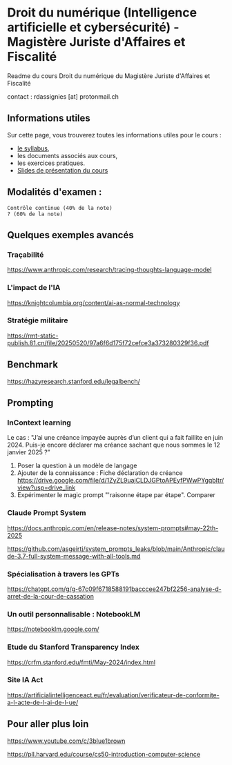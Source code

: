 # Droit du numérique (Intelligence artificielle et cybersécurité) - Magistère Juriste d'Affaires et Fiscalité 
Readme du cours Droit du numérique du Magistère Juriste d'Affaires et Fiscalité

contact : rdassignies [at] protonmail.ch

## Informations utiles
Sur cette page, vous trouverez toutes les informations utiles pour le cours :

- [le syllabus](https://docs.google.com/document/d/1qVX_ksPXnTUTA_onTp8U2izJ8HKUsgJtmJ2QBPvQJUU/edit?tab=t.0),
- les documents associés aux cours,
- les exercices pratiques.
- [Slides de présentation du cours](https://my.beekast.com/kast/6841907a59435da66d5427a8/presentation)

## Modalités d'examen :

    Contrôle continue (40% de la note)
    ? (60% de la note)

## Quelques exemples avancés

### Traçabilité
https://www.anthropic.com/research/tracing-thoughts-language-model 

### L'impact de l'IA
https://knightcolumbia.org/content/ai-as-normal-technology 

### Stratégie militaire 
https://rmt-static-publish.81.cn/file/20250520/97a6f6d175f72cefce3a373280329f36.pdf 

## Benchmark
https://hazyresearch.stanford.edu/legalbench/ 

## Prompting
### InContext learning
Le cas : "J’ai une créance impayée auprès d’un client qui a fait faillite en juin 2024. Puis-je encore déclarer ma créance sachant que nous sommes le 12 janvier 2025 ?"
1. Poser la question à un modèle de langage
2. Ajouter de la connaissance : Fiche déclaration de créance https://drive.google.com/file/d/1ZyZL9uajCLDJGPtoAPEyfPWwPYgqbItr/view?usp=drive_link
3. Expérimenter le magic prompt "'raisonne étape par étape". Comparer

### Claude Prompt System
https://docs.anthropic.com/en/release-notes/system-prompts#may-22th-2025 

https://github.com/asgeirtj/system_prompts_leaks/blob/main/Anthropic/claude-3.7-full-system-message-with-all-tools.md 


### Spécialisation à travers les GPTs
https://chatgpt.com/g/g-67c09f6718588191bacccee247bf2256-analyse-d-arret-de-la-cour-de-cassation

### Un outil personnalisable : NotebookLM

https://notebooklm.google.com/

### Etude du Stanford Transparency Index 
https://crfm.stanford.edu/fmti/May-2024/index.html

### Site IA Act 
https://artificialintelligenceact.eu/fr/evaluation/verificateur-de-conformite-a-l-acte-de-l-ai-de-l-ue/

## Pour aller plus loin

https://www.youtube.com/c/3blue1brown 

https://pll.harvard.edu/course/cs50-introduction-computer-science





